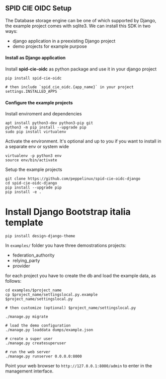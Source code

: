 ## SPID CIE OIDC Setup

The Database storage engine can be one of which supported by Django, the example project comes with sqlite3.
We can install this SDK in two ways:

 - django application in a preexisting Django project
 - demo projects for example purpose


#### Install as Django application
Install __spid-cie-oidc__ as python package and use it in your django project
````
pip install spid-cie-oidc

# then include `spid_cie_oidc.{app_name}` in your project settings.INSTALLED_APPS
````


#### Configure the example projects

Install enviroment and dependencies
````
apt install python3-dev python3-pip git
python3 -m pip install --upgrade pip
sudo pip install virtualenv
````

Activate the environment. It's optional and up to you if you want to install 
in a separate env or system wide
````
virtualenv -p python3 env
source env/bin/activate
````

Setup the example projects
````
git clone https://github.com/peppelinux/spid-cie-oidc-django
cd spid-cie-oidc-django
pip install --upgrade pip
pip install -e .
````
# Install Django Bootstrap italia template
````
pip install design-django-theme
````

In `examples/` folder you have three demostrations projects:

 - federation_authority
 - relying_party
 - provider

for each project you have to create the db and load the example data, as follows:

````
cd examples/$project_name
cp $project_name/settingslocal.py.example $project_name/settingslocal.py

# then customize (optional) $project_name/settingslocal.py

./manage.py migrate

# load the demo configuration
./manage.py loaddata dumps/example.json

# create a super user
./manage.py createsuperuser

# run the web server
./manage.py runserver 0.0.0.0:8000
````
Point your web browser to `http://127.0.0.1:8000/admin` to enter in the management interface.
